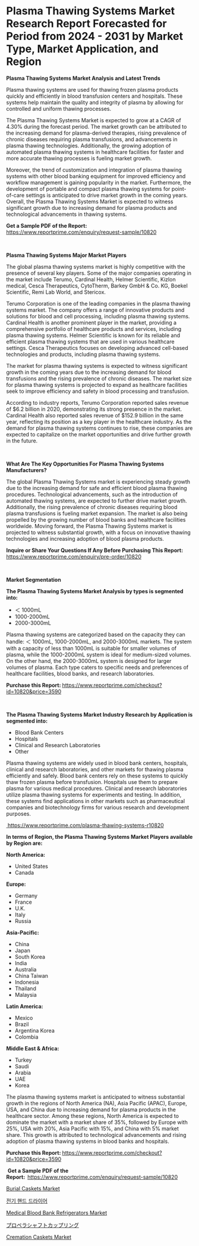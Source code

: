 <p><h1>Plasma Thawing Systems Market Research Report Forecasted for Period from 2024 -  2031 by Market Type, Market Application, and Region</h1></p><p><strong>Plasma Thawing Systems Market Analysis and Latest Trends</strong></p>
<p><p>Plasma thawing systems are used for thawing frozen plasma products quickly and efficiently in blood transfusion centers and hospitals. These systems help maintain the quality and integrity of plasma by allowing for controlled and uniform thawing processes.</p><p>The Plasma Thawing Systems Market is expected to grow at a CAGR of 4.30% during the forecast period. The market growth can be attributed to the increasing demand for plasma-derived therapies, rising prevalence of chronic diseases requiring plasma transfusions, and advancements in plasma thawing technologies. Additionally, the growing adoption of automated plasma thawing systems in healthcare facilities for faster and more accurate thawing processes is fueling market growth.</p><p>Moreover, the trend of customization and integration of plasma thawing systems with other blood banking equipment for improved efficiency and workflow management is gaining popularity in the market. Furthermore, the development of portable and compact plasma thawing systems for point-of-care settings is anticipated to drive market growth in the coming years. Overall, the Plasma Thawing Systems Market is expected to witness significant growth due to increasing demand for plasma products and technological advancements in thawing systems.</p></p>
<p><strong>Get a Sample PDF of the Report:&nbsp;</strong> <a href="https://www.reportprime.com/enquiry/request-sample/10820">https://www.reportprime.com/enquiry/request-sample/10820</a></p>
<p>&nbsp;</p>
<p><strong>Plasma Thawing Systems Major Market Players</strong></p>
<p><p>The global plasma thawing systems market is highly competitive with the presence of several key players. Some of the major companies operating in the market include Terumo, Cardinal Health, Helmer Scientific, Kizlon medical, Cesca Therapeutics, CytoTherm, Barkey GmbH & Co. KG, Boekel Scientific, Remi Lab World, and Stericox. </p><p>Terumo Corporation is one of the leading companies in the plasma thawing systems market. The company offers a range of innovative products and solutions for blood and cell processing, including plasma thawing systems. Cardinal Health is another prominent player in the market, providing a comprehensive portfolio of healthcare products and services, including plasma thawing systems. Helmer Scientific is known for its reliable and efficient plasma thawing systems that are used in various healthcare settings. Cesca Therapeutics focuses on developing advanced cell-based technologies and products, including plasma thawing systems.</p><p>The market for plasma thawing systems is expected to witness significant growth in the coming years due to the increasing demand for blood transfusions and the rising prevalence of chronic diseases. The market size for plasma thawing systems is projected to expand as healthcare facilities seek to improve efficiency and safety in blood processing and transfusion.</p><p>According to industry reports, Terumo Corporation reported sales revenue of $6.2 billion in 2020, demonstrating its strong presence in the market. Cardinal Health also reported sales revenue of $152.9 billion in the same year, reflecting its position as a key player in the healthcare industry. As the demand for plasma thawing systems continues to rise, these companies are expected to capitalize on the market opportunities and drive further growth in the future.</p></p>
<p>&nbsp;</p>
<p><strong>What Are The Key Opportunities For Plasma Thawing Systems Manufacturers?</strong></p>
<p><p>The global Plasma Thawing Systems market is experiencing steady growth due to the increasing demand for safe and efficient blood plasma thawing procedures. Technological advancements, such as the introduction of automated thawing systems, are expected to further drive market growth. Additionally, the rising prevalence of chronic diseases requiring blood plasma transfusions is fueling market expansion. The market is also being propelled by the growing number of blood banks and healthcare facilities worldwide. Moving forward, the Plasma Thawing Systems market is projected to witness substantial growth, with a focus on innovative thawing technologies and increasing adoption of blood plasma products.</p></p>
<p><strong>Inquire or Share Your Questions If Any Before Purchasing This Report:</strong> <a href="https://www.reportprime.com/enquiry/pre-order/10820">https://www.reportprime.com/enquiry/pre-order/10820</a></p>
<p>&nbsp;</p>
<p><strong>Market Segmentation</strong></p>
<p><strong>The Plasma Thawing Systems Market Analysis by types is segmented into:</strong></p>
<p><ul><li>＜ 1000mL</li><li>1000-2000mL</li><li>2000-3000mL</li></ul></p>
<p><p>Plasma thawing systems are categorized based on the capacity they can handle: ＜ 1000mL, 1000-2000mL, and 2000-3000mL markets. The system with a capacity of less than 1000mL is suitable for smaller volumes of plasma, while the 1000-2000mL system is ideal for medium-sized volumes. On the other hand, the 2000-3000mL system is designed for larger volumes of plasma. Each type caters to specific needs and preferences of healthcare facilities, blood banks, and research laboratories.</p></p>
<p><strong>Purchase this Report:&nbsp;</strong><a href="https://www.reportprime.com/checkout?id=10820&price=3590">https://www.reportprime.com/checkout?id=10820&price=3590</a></p>
<p>&nbsp;</p>
<p><strong>The Plasma Thawing Systems Market Industry Research by Application is segmented into:</strong></p>
<p><ul><li>Blood Bank Centers</li><li>Hospitals</li><li>Clinical and Research Laboratories</li><li>Other</li></ul></p>
<p><p>Plasma thawing systems are widely used in blood bank centers, hospitals, clinical and research laboratories, and other markets for thawing plasma efficiently and safely. Blood bank centers rely on these systems to quickly thaw frozen plasma before transfusion. Hospitals use them to prepare plasma for various medical procedures. Clinical and research laboratories utilize plasma thawing systems for experiments and testing. In addition, these systems find applications in other markets such as pharmaceutical companies and biotechnology firms for various research and development purposes.</p></p>
<p><a href="https://www.reportprime.com/plasma-thawing-systems-r10820">&nbsp;https://www.reportprime.com/plasma-thawing-systems-r10820</a></p>
<p><strong>In terms of Region, the Plasma Thawing Systems Market Players available by Region are:</strong></p>
<p>
    <p> <strong> North America: </strong>
        <ul>
            <li>United States</li>
            <li>Canada</li>
        </ul>
        </p> 
    <p> <strong> Europe: </strong>
        <ul>
            <li>Germany</li>
            <li>France</li>
            <li>U.K.</li>
            <li>Italy</li>
            <li>Russia</li>
        </ul>
        </p> 
    <p> <strong> Asia-Pacific: </strong>
        <ul>
            <li>China</li>
            <li>Japan</li>
            <li>South Korea</li>
            <li>India</li>
            <li>Australia</li>
            <li>China Taiwan</li>
            <li>Indonesia</li>
            <li>Thailand</li>
            <li>Malaysia</li>
        </ul>
        </p> 
    <p> <strong> Latin America: </strong>
        <ul>
            <li>Mexico</li>
            <li>Brazil</li>
            <li>Argentina Korea</li>
            <li>Colombia</li>
        </ul>
        </p> 
    <p> <strong> Middle East & Africa: </strong>
        <ul>
            <li>Turkey</li>
            <li>Saudi</li>
            <li>Arabia</li>
            <li>UAE</li>
            <li>Korea</li>
        </ul>
    </p>
    </p>
<p><p>The plasma thawing systems market is anticipated to witness substantial growth in the regions of North America (NA), Asia Pacific (APAC), Europe, USA, and China due to increasing demand for plasma products in the healthcare sector. Among these regions, North America is expected to dominate the market with a market share of 35%, followed by Europe with 25%, USA with 20%, Asia Pacific with 15%, and China with 5% market share. This growth is attributed to technological advancements and rising adoption of plasma thawing systems in blood banks and hospitals.</p></p>
<p><strong>Purchase this Report: </strong><a href="https://www.reportprime.com/checkout?id=10820&price=3590">https://www.reportprime.com/checkout?id=10820&price=3590</a></p>
<p>&nbsp;<strong>Get a Sample PDF of the Report:&nbsp;&nbsp;</strong><a href="https://www.reportprime.com/enquiry/request-sample/10820">https://www.reportprime.com/enquiry/request-sample/10820</a></p>
<p><strong></strong></p>
<p><p><a href="https://issuu.com/reportprime-2/docs/burial-caskets-market-size-2030.pptx">Burial Caskets Market</a></p><p><a href="https://github.com/PhilToryphy7876567/Market-Research-Report-List-1/blob/main/759543974636.md">전기 핸드 드라이어</a></p><p><a href="https://github.com/changoleonlaverguenzanoexiste/Market-Research-Report-List-3/blob/main/medical-blood-bank-refrigerators-market.md">Medical Blood Bank Refrigerators Market</a></p><p><a href="https://github.com/one-cool-chick/Market-Research-Report-List-1/blob/main/163932779874.md">プロペラシャフトカップリング</a></p><p><a href="https://issuu.com/reportprime-2/docs/cremation-caskets-market-size-2030.pptx">Cremation Caskets Market</a></p></p>